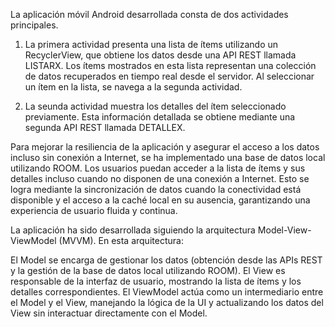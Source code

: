 La aplicación móvil Android desarrollada consta de dos actividades principales.

1) La primera actividad presenta una lista de ítems utilizando un RecyclerView, que obtiene los datos desde una API REST llamada LISTARX.
Los ítems mostrados en esta lista representan una colección de datos recuperados en tiempo real desde el servidor.
Al seleccionar un ítem en la lista, se navega a la segunda actividad.

2) La seunda actividad muestra los detalles del ítem seleccionado previamente.
Esta información detallada se obtiene mediante una segunda API REST llamada DETALLEX.

Para mejorar la resiliencia de la aplicación y asegurar el acceso a los datos incluso sin conexión a Internet, se ha implementado una base de datos
local utilizando ROOM. Los usuarios puedan acceder a la lista de ítems y sus detalles incluso cuando no disponen de una conexión a Internet.
Esto se logra mediante la sincronización de datos cuando la conectividad está disponible y el acceso a la caché local en su ausencia,
garantizando una experiencia de usuario fluida y continua.

La aplicación ha sido desarrollada siguiendo la arquitectura Model-View-ViewModel (MVVM).
En esta arquitectura:

El Model se encarga de gestionar los datos (obtención desde las APIs REST y la gestión de la base de datos local utilizando ROOM).
El View es responsable de la interfaz de usuario, mostrando la lista de ítems y los detalles correspondientes.
El ViewModel actúa como un intermediario entre el Model y el View, manejando la lógica de la UI y actualizando los datos del View sin interactuar
directamente con el Model.
